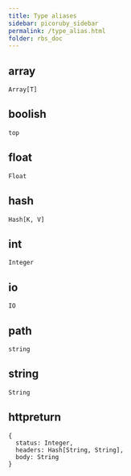 ```yaml
---
title: Type aliases
sidebar: picoruby_sidebar
permalink: /type_alias.html
folder: rbs_doc
---
```


## array
```rbs
Array[T]
```

## boolish
```rbs
top
```

## float
```rbs
Float
```

## hash
```rbs
Hash[K, V]
```

## int
```rbs
Integer
```

## io
```rbs
IO
```

## path
```rbs
string
```

## string
```rbs
String
```

## httpreturn
```rbs
{
  status: Integer,
  headers: Hash[String, String],
  body: String
}
```

